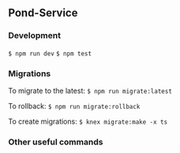 ## Pond-Service

### Development

`$ npm run dev`
`$ npm test`

### Migrations

To migrate to the latest:
`$ npm run migrate:latest`

To rollback:
`$ npm run migrate:rollback`

To create migrations:
`$ knex migrate:make -x ts`

### Other useful commands
